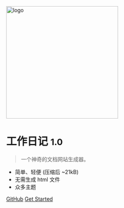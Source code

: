 <!-- _coverpage.md -->

<img src="https://ailore-1251230017.cos.ap-guangzhou.myqcloud.com/%E5%9B%BE%E5%BA%93/%E9%A6%96%E5%9B%BE.jpg" alt="logo" style="height: 300px" />

# 工作日记 <small>1.0</small>

> 一个神奇的文档网站生成器。

- 简单、轻便 (压缩后 ~21kB)
- 无需生成 html 文件
- 众多主题

[GitHub](https://github.com/jxce/jxce.github.io)
[Get Started](#Headline)
